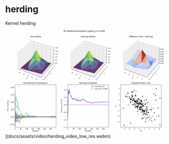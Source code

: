 # herding
Kernel herding


![Herding Demo](docs/assets/images/herding_video_thumb.png)](docs/assets/video/herding_video_low_res.webm)
